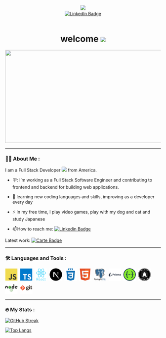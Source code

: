 <div id="header" align="center">
  <img src="https://media.giphy.com/media/CTX0ivSQbI78A/giphy.gif" width="200" />
   <div id="badges">
  <a href="https://www.linkedin.com/in/brianwheeeler/">
    <img src="https://img.shields.io/badge/LinkedIn-blue?style=for-the-badge&logo=linkedin&logoColor=white" alt="LinkedIn Badge"/>
  </a>
  </div>
  <img src="https://komarev.com/ghpvc/?username=denoku&style=flat-square&color=blue" alt=""/>
  <h1>
  welcome
  <img src="https://media.giphy.com/media/hvRJCLFzcasrR4ia7z/giphy.gif" width="30px"/>
</h1>
 </div>
 <div align="center">
  <img src="https://media.giphy.com/media/9GIE4bg4EV7UYFeP5B/giphy.gif" width="600" height="300"/>
</div>
 
 ---

### :man_technologist: About Me :
I am a Full Stack Developer <img src="https://media.giphy.com/media/13GIgrGdslD9oQ/giphy.gif" width="30"> from America.
- 🪧: I’m working as a Full Stack Software Engineer and contributing to frontend and backend for building web applications.

- :seedling: learning new coding languages and skills, improving as a developer every day

- :zap: In my free time, I play video games, play with my dog and cat and study Japanese

- :mailbox:How to reach me: [![Linkedin Badge](https://img.shields.io/badge/-LinkedIn-blue?style=flat&logo=Linkedin&logoColor=white)](https://www.linkedin.com/in/brianwheeeler/)

Latest work: <a href="https://github.com/denoku/Carte">
    <img src="https://img.shields.io/badge/Carte-red" alt="Carte Badge"/>
  </a>

---

### :hammer_and_wrench: Languages and Tools :
<div>
  <img src="https://github.com/devicons/devicon/blob/master/icons/javascript/javascript-original.svg" title="JavaScript" alt="JavaScript" width="40" height="40"/>&nbsp;
  <img src="https://github.com/devicons/devicon/blob/master/icons/typescript/typescript-original.svg" title="typescript" alt="ts" width="40" height="40"/>&nbsp;
  <img src="https://github.com/devicons/devicon/blob/master/icons/react/react-original-wordmark.svg" title="React" alt="React" width="40" height="40"/>&nbsp;
  <img src="https://github.com/devicons/devicon/blob/master/icons/nextjs/nextjs-original.svg" title="next"  alt="next" width="40" height="40"/>&nbsp;
  <img src="https://github.com/devicons/devicon/blob/master/icons/css3/css3-plain-wordmark.svg"  title="CSS3" alt="CSS" width="40" height="40"/>&nbsp;
  <img src="https://github.com/devicons/devicon/blob/master/icons/html5/html5-original.svg" title="HTML5" alt="HTML" width="40" height="40"/>&nbsp;
  <img src="https://github.com/devicons/devicon/blob/master/icons/postgresql/postgresql-original-wordmark.svg" title="post" alt="post" width="40" height="40"/>&nbsp;
  <img src="https://github.com/devicons/devicon/blob/master/icons/prisma/prisma-original-wordmark.svg" title="prisma" alt="prisma" width="40" height="40"/>&nbsp;
  <img src="https://github.com/devicons/devicon/blob/master/icons/swagger/swagger-original.svg"  title="swag" alt="swag" width="40" height="40"/>&nbsp;
  <img src="https://github.com/devicons/devicon/blob/master/icons/oauth/oauth-plain.svg" title="oauth" alt="oauth" width="40" height="40"/>
  <img src="https://github.com/devicons/devicon/blob/master/icons/nodejs/nodejs-original-wordmark.svg" title="NodeJS" alt="NodeJS" width="40" height="40"/>&nbsp;
  <img src="https://github.com/devicons/devicon/blob/master/icons/git/git-original-wordmark.svg" title="Git" **alt="Git" width="40" height="40"/>
</div>

---

### :fire: My Stats :
[![GitHub Streak](http://github-readme-streak-stats.herokuapp.com?user=denoku&theme=dark&background=000000)](https://git.io/streak-stats)

[![Top Langs](https://github-readme-stats.vercel.app/api/top-langs/?username=denoku&layout=compact&theme=vision-friendly-dark)](https://github.com/anuraghazra/github-readme-stats)
